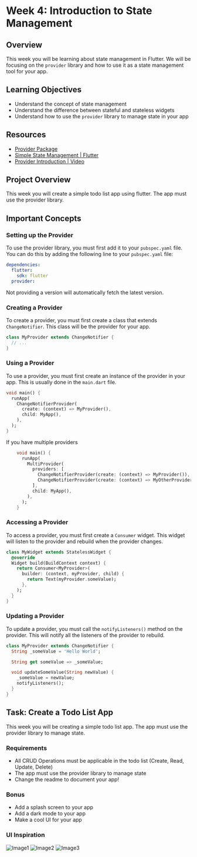 # Week 4: Introduction to State Management

## Overview

This week you will be learning about state management in Flutter. We will be focusing on the `provider` library and how to use it as a state management tool for your app.

## Learning Objectives

* Understand the concept of state management
* Understand the difference between stateful and stateless widgets
* Understand how to use the `provider` library to manage state in your app

## Resources

* [Provider Package](https://pub.dev/packages/provider)
* [Simple State Management | Flutter](https://docs.flutter.dev/data-and-backend/state-mgmt/simple)
* [Provider Introduction | Video](https://www.youtube.com/watch?v=uQuxrZE2dqA)

## Project Overview

This week you will create a simple todo list app using flutter. The app must use the provider library.

## Important Concepts

### Setting up the Provider

To use the provider library, you must first add it to your `pubspec.yaml` file. You can do this by adding the following line to your `pubspec.yaml` file:

```yaml
dependencies:
  flutter:
    sdk: flutter
  provider:
```

Not providing a version will automatically fetch the latest version.

### Creating a Provider

To create a provider, you must first create a class that extends `ChangeNotifier`. This class will be the provider for your app.

```dart
class MyProvider extends ChangeNotifier {
  // ...
}
```

### Using a Provider

To use a provider, you must first create an instance of the provider in your app. This is usually done in the `main.dart` file.

```dart
void main() {
  runApp(
    ChangeNotifierProvider(
      create: (context) => MyProvider(),
      child: MyApp(),
    ),
  );
}
```

If you have multiple providers

```dart
    void main() {
      runApp(
        MultiProvider(
          providers: [
            ChangeNotifierProvider(create: (context) => MyProvider()),
            ChangeNotifierProvider(create: (context) => MyOtherProvider()),
          ],
          child: MyApp(),
        ),
      );
    }
```

### Accessing a Provider

To access a provider, you must first create a `Consumer` widget. This widget will listen to the provider and rebuild when the provider changes.

```dart
class MyWidget extends StatelessWidget {
  @override
  Widget build(BuildContext context) {
    return Consumer<MyProvider>(
      builder: (context, myProvider, child) {
        return Text(myProvider.someValue);
      },
    );
  }
}
```

### Updating a Provider

To update a provider, you must call the `notifyListeners()` method on the provider. This will notify all the listeners of the provider to rebuild.

```dart
class MyProvider extends ChangeNotifier {
  String _someValue = 'Hello World';

  String get someValue => _someValue;

  void updateSomeValue(String newValue) {
    _someValue = newValue;
    notifyListeners();
  }
}
```

## Task: Create a Todo List App

This week you will be creating a simple todo list app. The app must use the provider library to manage state.

### Requirements

* All CRUD Operations must be applicable in the todo list (Create, Read, Update, Delete)
* The app must use the provider library to manage state
* Change the readme to document your app!

### Bonus

* Add a splash screen to your app
* Add a dark mode to your app
* Make a cool UI for your app

### UI Inspiration

![Image1](https://cdn.dribbble.com/users/5126936/screenshots/12238011/web_1920___1.png)
![Image2](https://cdn.dribbble.com/users/275567/screenshots/6576091/todoapp_4x.png)
![Image3](https://cdn.dribbble.com/users/2806924/screenshots/5642001/todo_app_4x.png)
